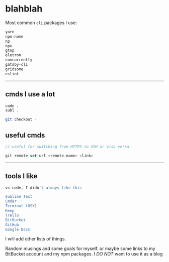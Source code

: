 # blahblah

Most common `cli` packages I use:

```bash
yarn
npm-name
np
npx
gtop
eletron
concurrently
gatsby-cli
gridsome
eslint
```

____

## cmds I use a lot

```bash
code .
subl .

git checkout -
```

## useful cmds

```javascript
// useful for switching from HTTPS to SSH or visa versa

git remote set-url <remote-name> <link>
```

____

## tools I like

```bash
vs code, I didn't always like this

Sublime Text
Cmder
Terminal (OSX)
Keep
Trello
BitBucket
GitHub
Google Docs
```

I will add other lists of things.

Random musings and some goals for myself. or maybe some links to my BitBucket account and my npm packages. I _DO NOT_ want to use it as a blog